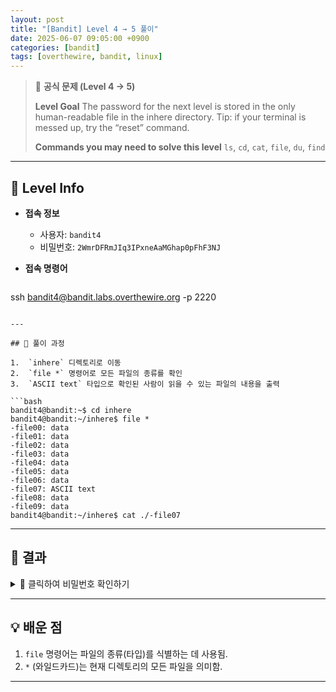```yaml
---
layout: post
title: "[Bandit] Level 4 → 5 풀이"
date: 2025-06-07 09:05:00 +0900
categories: [bandit]
tags: [overthewire, bandit, linux]
---
```


> 📝 **공식 문제 (Level 4 → 5)**
>
> **Level Goal**
> The password for the next level is stored in the only human-readable file in the inhere directory. Tip: if your terminal is messed up, try the “reset” command.
>
> **Commands you may need to solve this level**
> `ls`, `cd`, `cat`, `file`, `du`, `find`

---

## 🔐 Level Info

- **접속 정보**
  - 사용자: `bandit4`
  - 비밀번호: `2WmrDFRmJIq3IPxneAaMGhap0pFhF3NJ`
  
- **접속 명령어**

  ```bash
ssh bandit4@bandit.labs.overthewire.org -p 2220
  ```

---

## 🧪 풀이 과정

1.  `inhere` 디렉토리로 이동
2.  `file *` 명령어로 모든 파일의 종류를 확인
3.  `ASCII text` 타입으로 확인된 사람이 읽을 수 있는 파일의 내용을 출력

```bash
bandit4@bandit:~$ cd inhere
bandit4@bandit:~/inhere$ file *
-file00: data
-file01: data
-file02: data
-file03: data
-file04: data
-file05: data
-file06: data
-file07: ASCII text
-file08: data
-file09: data
bandit4@bandit:~/inhere$ cat ./-file07
```

---

## 🎯 결과

<details markdown="1">
<summary>👀 클릭하여 비밀번호 확인하기</summary>

```
4oQYVPkxZOOEOO5pTW81FB8j8lxXGUQw
```

</details>

---

## 💡 배운 점

1. `file` 명령어는 파일의 종류(타입)를 식별하는 데 사용됨.
2. `*` (와일드카드)는 현재 디렉토리의 모든 파일을 의미함.

---

